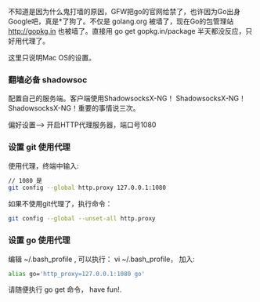 
不知道是因为什么鬼打墙的原因，GFW把go的官网给禁了，也许因为Go出身Google吧，真是*了狗了。不仅是 golang.org 被墙了，现在Go的包管理站 http://gopkg.in 也被墙了。直接用 go get gopkg.in/package 半天都没反应，只好用代理了。

这里只说明Mac OS的设置。

### 翻墙必备 shadowsoc
配置自己的服务端。客户端使用ShadowsocksX-NG！ ShadowsocksX-NG！ ShadowsocksX-NG！重要的事情说三次。

偏好设置--> 开启HTTP代理服务器，端口号1080

### 设置 git 使用代理
使用代理，终端中输入:

```bash
// 1080 是
git config --global http.proxy 127.0.0.1:1080 
```
如果不使用git代理了，执行命令：

```bash
git config --global --unset-all http.proxy
```

### 设置 go 使用代理
编辑 ~/.bash_profile , 可以执行： vi ~/.bash_profile， 加入:

```bash
alias go='http_proxy=127.0.0.1:1080 go'
```


请随便执行 go get 命令， have fun!.
